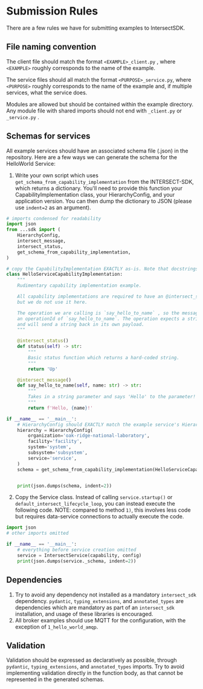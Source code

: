 # Submission Rules

There are a few rules we have for submitting examples to IntersectSDK.

## File naming convention

The client file should match the format `<EXAMPLE>_client.py` , where `<EXAMPLE>` roughly corresponds to the name of the example.

The service files should all match the format `<PURPOSE>_service.py`, where `<PURPOSE>` roughly corresponds to the name of the example and, if multiple services, what the service does.

Modules are allowed but should be contained within the example directory. Any module file with shared imports should not end with `_client.py` or `_service.py` .

## Schemas for services

All example services should have an associated schema file (.json) in the repository. Here are a few ways we can
generate the schema for the HelloWorld Service:

1) Write your own script which uses `get_schema_from_capability_implementation` from the INTERSECT-SDK, which returns a dictionary. You'll need to provide this function your CapabilityImplementation class, your HierarchyConfig, and your application version. You can then dump the dictionary to JSON (please use `indent=2` as an argument).

```python
# imports condensed for readability
import json
from ...sdk import (
    HierarchyConfig,
    intersect_message,
    intersect_status,
    get_schema_from_capability_implementation,
)

# copy the CapabilityImplementation EXACTLY as-is. Note that docstrings will be added to the schema!
class HelloServiceCapabilityImplementation:
    """
    Rudimentary capability implementation example.

    All capability implementations are required to have an @intersect_status decorated function,
    but we do not use it here.

    The operation we are calling is `say_hello_to_name` , so the message being sent will need to have
    an operationId of `say_hello_to_name`. The operation expects a string sent to it in the payload,
    and will send a string back in its own payload.
    """

    @intersect_status()
    def status(self) -> str:
        """
        Basic status function which returns a hard-coded string.
        """
        return 'Up'

    @intersect_message()
    def say_hello_to_name(self, name: str) -> str:
        """
        Takes in a string parameter and says 'Hello' to the parameter!
        """
        return f'Hello, {name}!'

if __name__ == '__main__':
    # HierarchyConfig should EXACTLY match the example service's HierarchyConfig
    hierarchy = HierarchyConfig(
        organization='oak-ridge-national-laboratory',
        facility='facility',
        system='system',
        subsystem='subsystem',
        service='service',
    )
    schema = get_schema_from_capability_implementation(HelloServiceCapabilityImplementation, hierarchy)


    print(json.dumps(schema, indent=2))
```

2) Copy the Service class. Instead of calling `service.startup()` or `default_intersect_lifecycle_loop`, you can instead execute the following code. NOTE: compared to method `1)`, this involves less code but requires data-service connections to actually execute the code.

```python
import json
# other imports omitted

if __name__ == '__main__':
    # everything before service creation omitted
    service = IntersectService(capability, config)
    print(json.dumps(service._schema, indent=2))
```

## Dependencies

1) Try to avoid any dependency not installed as a mandatory `intersect_sdk` dependency. `pydantic`, `typing_extensions`, and `annotated_types` are dependencies which are mandatory as part of an `intersect_sdk` installation, and usage of these libraries is encouraged.
2) All broker examples should use MQTT for the configuration, with the exception of `1_hello_world_amqp`.

## Validation

Validation should be expressed as declaratively as possible, through `pydantic`, `typing_extensions`, and `annotated_types` imports. Try to avoid implementing validation directly in the function body, as that cannot be represented in the generated schemas.
